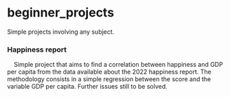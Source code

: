 # beginner_projects
Simple projects involving any subject.

### **Happiness report**

&nbsp;&nbsp;&nbsp;&nbsp;Simple project that aims to find a correlation between happiness and GDP per capita from the data available about the 2022 happiness report. The methodology consists in a simple regression between the score and the variable GDP per capita. Further issues still to be solved.
